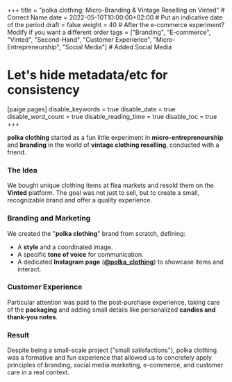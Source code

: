 +++
title = "polka clothing: Micro-Branding & Vintage Reselling on Vinted" # Correct Name
date = 2022-05-10T10:00:00+02:00 # Put an indicative date of the period
draft = false
weight = 40 # After the e-commerce experiment? Modify if you want a different order
tags = ["Branding", "E-commerce", "Vinted", "Second-Hand", "Customer Experience", "Micro-Entrepreneurship", "Social Media"] # Added Social Media
# Let's hide metadata/etc for consistency
[paige.pages]
  disable_keywords = true
  disable_date = true
  disable_word_count = true
  disable_reading_time = true
  disable_toc = true
+++

**polka clothing** started as a fun little experiment in **micro-entrepreneurship** and **branding** in the world of **vintage clothing reselling**, conducted with a friend.

### The Idea
We bought unique clothing items at flea markets and resold them on the **Vinted** platform. The goal was not just to sell, but to create a small, recognizable brand and offer a quality experience.

### Branding and Marketing
We created the "**polka clothing**" brand from scratch, defining:
* A **style** and a coordinated image.
* A specific **tone of voice** for communication.
* A dedicated **Instagram page** ([**@polka_clothing**](https://www.instagram.com/polka_clothing/)) to showcase items and interact.

### Customer Experience
Particular attention was paid to the post-purchase experience, taking care of the **packaging** and adding small details like personalized **candies and thank-you notes**.

### Result
Despite being a small-scale project ("small satisfactions"), polka clothing was a formative and fun experience that allowed us to concretely apply principles of branding, social media marketing, e-commerce, and customer care in a real context.